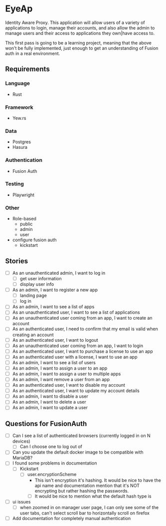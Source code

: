 # EyeAp

Identity Aware Proxy. This application will allow users of a variety of applications to login, manage their accounts, and also allow the admin to manage users and their access to applications they own|have access to.

This first pass is going to be a learning project, meaning that the above won't be fully implemented, just enough to get an understanding of Fusion auth in a real environment.

## Requirements

### Language

- Rust

### Framework

- Yew.rs

### Data

- Postgres
- Hasura

### Authentication

- Fusion Auth

### Testing

- Playwright

### Other

- Role-based
  - public
  - admin
  - user
- configure fusion auth
  - kickstart

## Stories

- [ ] As an unauthenticated admin, I want to log in
  - [ ] get user information
  - [ ] display user info
- [ ] As an admin, I want to register a new app
  - [ ] landing page
  - [ ] log in
- [ ] As an admin, I want to see a list of apps
- [ ] As an unauthenticated user, I want to see a list of applications
- [ ] As an unauthenticated user coming from an app, I want to create an account
- [ ] As an authenticated user, I need to confirm that my email is valid when creating an account
- [ ] As an authenticated user, I want to logout
- [ ] As an unauthenticated user coming from an app, I want to login
- [ ] As an authenticated user, I want to purchase a license to use an app
- [ ] As an authenticated user with a license, I want to use an app
- [ ] As an admin, I want to see a list of users
- [ ] As an admin, I want to assign a user to an app
- [ ] As an admin, I want to assign a user to multiple apps
- [ ] As an admin, I want remove a user from an app
- [ ] As an authenticated user, I want to disable my account
- [ ] As an authenticated user, I want to update my account details
- [ ] As an admin, I want to disable a user
- [ ] As an admin, I want to delete a user
- [ ] As an admin, I want to update a user

## Questions for FusionAuth

- [ ] Can I see a list of authenticated browsers (currently logged in on N devices)
  - [ ] Can I choose one to log out of
- [ ] Can you update the default docker image to be compatible with MariaDB?
- [ ] I found some problems in documentation
  - [ ] Kickstart
    - [ ] user.encryptionScheme
      - This isn't encryption it's hashing. It would be nice to have the api name and documentation mention that it's NOT encrypting but rather hashing the passwords.
      - [ ] It would be nice to mention what the default hash type is
- [ ] ui issues
  - [ ] when zoomed in on manager user page, I can only see some of the user tabs, can't select scroll bar to horizontally scroll on firefox
- [ ] Add documentation for completely manual authentication
